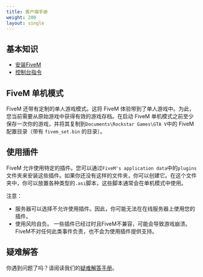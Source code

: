 ```yaml
---
title: 客户端手册
weight: 200
layout: single
---
```


基本知识
------
- [安装FiveM](/docs/client-manual/installing-fivem)
- [控制台指令](/docs/client-manual/console-commands)

FiveM 单机模式
------------------
FiveM 还带有定制的单人游戏模式。这将 FiveM 体验带到了单人游戏中。为此，您当前需要从原始游戏中获得有效的游戏存档。在启动 FiveM 单机模式之前至少保存一次你的游戏，并将其复制到`Documents\Rockstar Games\GTA V`中的 FiveM 配置目录（带有 `fivem_set.bin` 的目录）。

使用插件
-------------
FiveM 允许使用特定的插件。您可以通过`FiveM's application data`中的`plugins`文件夹来安装这些插件。如果你还没有这样的文件夹，你可以创建它。在这个文件夹中，你可以放置各种类型的`.asi`脚本，这些脚本通常会在单机模式中使用。

注意：

- 服务器可以选择不允许使用插件。因此，你可能无法在在线服务器上使用您的插件。
- 使用风险自负。 一些插件已经过时且FiveM不兼容，可能会导致游戏崩溃。
  FiveM不对任何此类事件负责，也不会为使用插件提供支持。

<!--
Server Browser

The server browser allows for some neat searching tricks:

- Type `~foo ~bar` to exclude servers running foo or bar
-->

疑难解答
----------------------
你遇到问题了吗？请阅读我们的[疑难解答手册](/docs/support/client-issues)。
